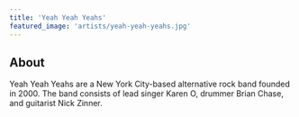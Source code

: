 ```yaml
---
title: 'Yeah Yeah Yeahs'
featured_image: 'artists/yeah-yeah-yeahs.jpg'
---
```


## About

Yeah Yeah Yeahs are a New York City-based alternative rock band founded in 2000. The band consists of lead singer Karen O, drummer Brian Chase, and guitarist Nick Zinner.
